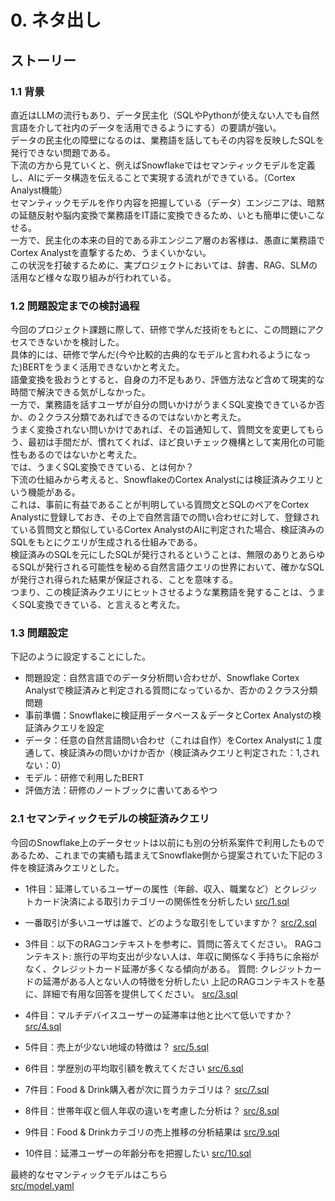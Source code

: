 # 0. ネタ出し

## ストーリー

### 1.1 背景
直近はLLMの流行もあり、データ民主化（SQLやPythonが使えない人でも自然言語を介して社内のデータを活用できるようにする）の要請が強い。<br>
データの民主化の障壁になるのは、業務語を話してもその内容を反映したSQLを発行できない問題である。<br>
下流の方から見ていくと、例えばSnowflakeではセマンティックモデルを定義し、AIにデータ構造を伝えることで実現する流れができている。（Cortex Analyst機能）<br>
セマンティックモデルを作り内容を把握している（データ）エンジニアは、暗黙の延髄反射や脳内変換で業務語をIT語に変換できるため、いとも簡単に使いこなせる。<br>
一方で、民主化の本来の目的である非エンジニア層のお客様は、愚直に業務語でCortex Analystを直撃するため、うまくいかない。<br>
この状況を打破するために、実プロジェクトにおいては、辞書、RAG、SLMの活用など様々な取り組みが行われている。

### 1.2 問題設定までの検討過程
今回のプロジェクト課題に際して、研修で学んだ技術をもとに、この問題にアクセスできないかを検討した。<br>
具体的には、研修で学んだ(今や比較的古典的なモデルと言われるようになった)BERTをうまく活用できないかと考えた。<br>
語彙変換を扱おうとすると、自身の力不足もあり、評価方法など含めて現実的な時間で解決できる気がしなかった。<br>
一方で、業務語を話すユーザが自分の問いかけがうまくSQL変換できているか否か、の２クラス分類であればできるのではないかと考えた。<br>
うまく変換されない問いかけであれば、その旨通知して、質問文を変更してもらう、最初は手間だが、慣れてくれば、ほど良いチェック機構として実用化の可能性もあるのではないかと考えた。<br>
では、うまくSQL変換できている、とは何か？<br>
下流の仕組みから考えると、SnowflakeのCortex Analystには検証済みクエリという機能がある。<br>
これは、事前に有益であることが判明している質問文とSQLのペアをCortex Analystに登録しておき、その上で自然言語での問い合わせに対して、登録されている質問文と類似しているCortex AnalystのAIに判定された場合、検証済みのSQLをもとにクエリが生成される仕組みである。<br>
検証済みのSQLを元にしたSQLが発行されるということは、無限のありとあらゆるSQLが発行される可能性を秘める自然言語クエリの世界において、確かなSQLが発行され得られた結果が保証される、ことを意味する。<br>
つまり、この検証済みクエリにヒットさせるような業務語を発することは、うまくSQL変換できている、と言えると考えた。<br>

### 1.3 問題設定
下記のように設定することにした。
- 問題設定：自然言語でのデータ分析問い合わせが、Snowflake Cortex Analystで検証済みと判定される質問になっているか、否かの２クラス分類問題
- 事前準備：Snowflakeに検証用データベース＆データとCortex Analystの検証済みクエリを設定
- データ：任意の自然言語問い合わせ（これは自作）をCortex Analystに１度通して、検証済みの問いかけか否か（検証済みクエリと判定された：1,されない：0）
- モデル：研修で利用したBERT
- 評価方法：研修のノートブックに書いてあるやつ


### 2.1 セマンティックモデルの検証済みクエリ
今回のSnowflake上のデータセットは以前にも別の分析系案件で利用したものであるため、これまでの実績も踏まえてSnowflake側から提案されていた下記の３件を検証済みクエリとした。

- 1件目：延滞しているユーザーの属性（年齢、収入、職業など）とクレジットカード決済による取引カテゴリーの関係性を分析したい
[src/1.sql](src/1.sql) 

- 一番取引が多いユーザは誰で、どのような取引をしていますか？
[src/2.sql](src/2.sql) 

- 3件目：以下のRAGコンテキストを参考に、質問に答えてください。
        RAGコンテキスト:
        旅行の平均支出が少ない人は、年収に関係なく手持ちに余裕がなく、クレジットカード延滞が多くなる傾向がある。
        質問: クレジットカードの延滞がある人とない人の特徴を分析したい
        上記のRAGコンテキストを基に、詳細で有用な回答を提供してください。
[src/3.sql](src/3.sql) 

- 4件目：マルチデバイスユーザーの延滞率は他と比べて低いですか？
[src/4.sql](src/4.sql) 

- 5件目：売上が少ない地域の特徴は？
[src/5.sql](src/5.sql) 

- 6件目：学歴別の平均取引額を教えてください
[src/6.sql](src/6.sql) 

- 7件目：Food & Drink購入者が次に買うカテゴリは？
[src/7.sql](src/7.sql) 

- 8件目：世帯年収と個人年収の違いを考慮した分析は？
[src/8.sql](src/8.sql) 

- 9件目：Food & Drinkカテゴリの売上推移の分析結果は
[src/9.sql](src/9.sql) 

- 10件目：延滞ユーザーの年齢分布を把握したい
[src/10.sql](src/10.sql) 

最終的なセマンティックモデルはこちら<br>
[src/model.yaml](src/model.yaml) 




